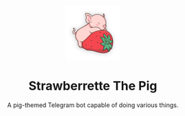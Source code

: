 <div align=center>
	<img src="./img/profile-pic.png" width=128px>
</div>

<h1 align=center>
	Strawberrette The Pig
</h1>

<p align=center>
	A pig-themed Telegram bot capable of doing various things.
</p>
